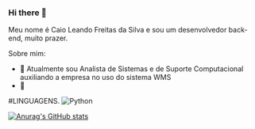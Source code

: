 ### Hi there 👋

Meu nome é  Caio Leando Freitas da Silva e sou um desenvolvedor back-end, muito prazer.

Sobre mim:

- 🔭 Atualmente sou Analista de Sistemas e de Suporte Computacional auxiliando a empresa no uso do sistema WMS 
- 🌱 

 #LINGUAGENS.
![Python](https://img.shields.io/badge/Python-FFD43B?style=for-the-badge&logo=python&logoColor=blue)




[![Anurag's GitHub stats](https://github-readme-stats.vercel.app/api?username=CaioLFreitas98)](https://github.com/anuraghazra/github-readme-stats)




